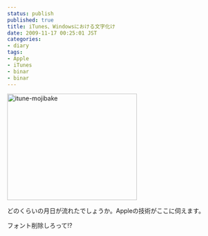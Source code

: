 ```yaml
---
status: publish
published: true
title: iTunes、Windowsにおける文字化け
date: 2009-11-17 00:25:01 JST
categories:
- diary
tags:
- Apple
- iTunes
- binar
- binar
---
```

<a href="http://www.junkai.org/blog/wp-content/uploads/2009/11/itune-mojibake1.jpg"><img class="aligncenter size-medium wp-image-345" title="itune-mojibake" src="http://www.junkai.org/blog/wp-content/uploads/2009/11/itune-mojibake1-300x246.jpg" alt="itune-mojibake" width="300" height="246" /></a>

どのくらいの月日が流れたでしょうか。Appleの技術がここに伺えます。

フォント削除しろって!?
